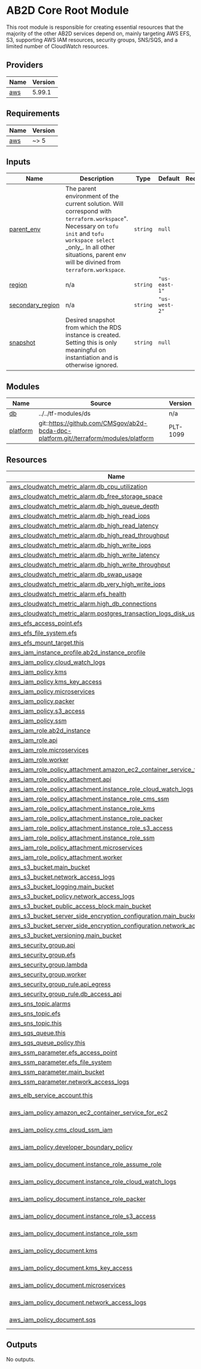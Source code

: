 # AB2D Core Root Module

This root module is responsible for creating essential resources that the majority of the other AB2D services depend on, mainly targeting AWS EFS, S3, supporting AWS IAM resources, security groups, SNS/SQS, and a limited number of CloudWatch resources.

<!-- BEGIN_TF_DOCS -->
<!--WARNING: GENERATED CONTENT with terraform-docs, e.g.
     'terraform-docs --config "$(git rev-parse --show-toplevel)/.terraform-docs.yml" .'
     Manually updating sections between TF_DOCS tags may be overwritten.
     See https://terraform-docs.io/user-guide/configuration/ for more information.
-->
## Providers

| Name | Version |
|------|---------|
| <a name="provider_aws"></a> [aws](#provider\_aws) | 5.99.1 |

<!--WARNING: GENERATED CONTENT with terraform-docs, e.g.
     'terraform-docs --config "$(git rev-parse --show-toplevel)/.terraform-docs.yml" .'
     Manually updating sections between TF_DOCS tags may be overwritten.
     See https://terraform-docs.io/user-guide/configuration/ for more information.
-->
## Requirements

| Name | Version |
|------|---------|
| <a name="requirement_aws"></a> [aws](#requirement\_aws) | ~> 5 |

<!--WARNING: GENERATED CONTENT with terraform-docs, e.g.
     'terraform-docs --config "$(git rev-parse --show-toplevel)/.terraform-docs.yml" .'
     Manually updating sections between TF_DOCS tags may be overwritten.
     See https://terraform-docs.io/user-guide/configuration/ for more information.
-->
## Inputs

| Name | Description | Type | Default | Required |
|------|-------------|------|---------|:--------:|
| <a name="input_parent_env"></a> [parent\_env](#input\_parent\_env) | The parent environment of the current solution. Will correspond with `terraform.workspace`".<br/>Necessary on `tofu init` and `tofu workspace select` \_only\_. In all other situations, parent env<br/>will be divined from `terraform.workspace`. | `string` | `null` | no |
| <a name="input_region"></a> [region](#input\_region) | n/a | `string` | `"us-east-1"` | no |
| <a name="input_secondary_region"></a> [secondary\_region](#input\_secondary\_region) | n/a | `string` | `"us-west-2"` | no |
| <a name="input_snapshot"></a> [snapshot](#input\_snapshot) | Desired snapshot from which the RDS instance is created. Setting this is only meaningful on instantiation and is otherwise ignored. | `string` | `null` | no |

<!--WARNING: GENERATED CONTENT with terraform-docs, e.g.
     'terraform-docs --config "$(git rev-parse --show-toplevel)/.terraform-docs.yml" .'
     Manually updating sections between TF_DOCS tags may be overwritten.
     See https://terraform-docs.io/user-guide/configuration/ for more information.
-->
## Modules

| Name | Source | Version |
|------|--------|---------|
| <a name="module_db"></a> [db](#module\_db) | ../../tf-modules/ds | n/a |
| <a name="module_platform"></a> [platform](#module\_platform) | git::https://github.com/CMSgov/ab2d-bcda-dpc-platform.git//terraform/modules/platform | PLT-1099 |

<!--WARNING: GENERATED CONTENT with terraform-docs, e.g.
     'terraform-docs --config "$(git rev-parse --show-toplevel)/.terraform-docs.yml" .'
     Manually updating sections between TF_DOCS tags may be overwritten.
     See https://terraform-docs.io/user-guide/configuration/ for more information.
-->
## Resources

| Name | Type |
|------|------|
| [aws_cloudwatch_metric_alarm.db_cpu_utilization](https://registry.terraform.io/providers/hashicorp/aws/latest/docs/resources/cloudwatch_metric_alarm) | resource |
| [aws_cloudwatch_metric_alarm.db_free_storage_space](https://registry.terraform.io/providers/hashicorp/aws/latest/docs/resources/cloudwatch_metric_alarm) | resource |
| [aws_cloudwatch_metric_alarm.db_high_queue_depth](https://registry.terraform.io/providers/hashicorp/aws/latest/docs/resources/cloudwatch_metric_alarm) | resource |
| [aws_cloudwatch_metric_alarm.db_high_read_iops](https://registry.terraform.io/providers/hashicorp/aws/latest/docs/resources/cloudwatch_metric_alarm) | resource |
| [aws_cloudwatch_metric_alarm.db_high_read_latency](https://registry.terraform.io/providers/hashicorp/aws/latest/docs/resources/cloudwatch_metric_alarm) | resource |
| [aws_cloudwatch_metric_alarm.db_high_read_throughput](https://registry.terraform.io/providers/hashicorp/aws/latest/docs/resources/cloudwatch_metric_alarm) | resource |
| [aws_cloudwatch_metric_alarm.db_high_write_iops](https://registry.terraform.io/providers/hashicorp/aws/latest/docs/resources/cloudwatch_metric_alarm) | resource |
| [aws_cloudwatch_metric_alarm.db_high_write_latency](https://registry.terraform.io/providers/hashicorp/aws/latest/docs/resources/cloudwatch_metric_alarm) | resource |
| [aws_cloudwatch_metric_alarm.db_high_write_throughput](https://registry.terraform.io/providers/hashicorp/aws/latest/docs/resources/cloudwatch_metric_alarm) | resource |
| [aws_cloudwatch_metric_alarm.db_swap_usage](https://registry.terraform.io/providers/hashicorp/aws/latest/docs/resources/cloudwatch_metric_alarm) | resource |
| [aws_cloudwatch_metric_alarm.db_very_high_write_iops](https://registry.terraform.io/providers/hashicorp/aws/latest/docs/resources/cloudwatch_metric_alarm) | resource |
| [aws_cloudwatch_metric_alarm.efs_health](https://registry.terraform.io/providers/hashicorp/aws/latest/docs/resources/cloudwatch_metric_alarm) | resource |
| [aws_cloudwatch_metric_alarm.high_db_connections](https://registry.terraform.io/providers/hashicorp/aws/latest/docs/resources/cloudwatch_metric_alarm) | resource |
| [aws_cloudwatch_metric_alarm.postgres_transaction_logs_disk_usage](https://registry.terraform.io/providers/hashicorp/aws/latest/docs/resources/cloudwatch_metric_alarm) | resource |
| [aws_efs_access_point.efs](https://registry.terraform.io/providers/hashicorp/aws/latest/docs/resources/efs_access_point) | resource |
| [aws_efs_file_system.efs](https://registry.terraform.io/providers/hashicorp/aws/latest/docs/resources/efs_file_system) | resource |
| [aws_efs_mount_target.this](https://registry.terraform.io/providers/hashicorp/aws/latest/docs/resources/efs_mount_target) | resource |
| [aws_iam_instance_profile.ab2d_instance_profile](https://registry.terraform.io/providers/hashicorp/aws/latest/docs/resources/iam_instance_profile) | resource |
| [aws_iam_policy.cloud_watch_logs](https://registry.terraform.io/providers/hashicorp/aws/latest/docs/resources/iam_policy) | resource |
| [aws_iam_policy.kms](https://registry.terraform.io/providers/hashicorp/aws/latest/docs/resources/iam_policy) | resource |
| [aws_iam_policy.kms_key_access](https://registry.terraform.io/providers/hashicorp/aws/latest/docs/resources/iam_policy) | resource |
| [aws_iam_policy.microservices](https://registry.terraform.io/providers/hashicorp/aws/latest/docs/resources/iam_policy) | resource |
| [aws_iam_policy.packer](https://registry.terraform.io/providers/hashicorp/aws/latest/docs/resources/iam_policy) | resource |
| [aws_iam_policy.s3_access](https://registry.terraform.io/providers/hashicorp/aws/latest/docs/resources/iam_policy) | resource |
| [aws_iam_policy.ssm](https://registry.terraform.io/providers/hashicorp/aws/latest/docs/resources/iam_policy) | resource |
| [aws_iam_role.ab2d_instance](https://registry.terraform.io/providers/hashicorp/aws/latest/docs/resources/iam_role) | resource |
| [aws_iam_role.api](https://registry.terraform.io/providers/hashicorp/aws/latest/docs/resources/iam_role) | resource |
| [aws_iam_role.microservices](https://registry.terraform.io/providers/hashicorp/aws/latest/docs/resources/iam_role) | resource |
| [aws_iam_role.worker](https://registry.terraform.io/providers/hashicorp/aws/latest/docs/resources/iam_role) | resource |
| [aws_iam_role_policy_attachment.amazon_ec2_container_service_for_ec2](https://registry.terraform.io/providers/hashicorp/aws/latest/docs/resources/iam_role_policy_attachment) | resource |
| [aws_iam_role_policy_attachment.api](https://registry.terraform.io/providers/hashicorp/aws/latest/docs/resources/iam_role_policy_attachment) | resource |
| [aws_iam_role_policy_attachment.instance_role_cloud_watch_logs](https://registry.terraform.io/providers/hashicorp/aws/latest/docs/resources/iam_role_policy_attachment) | resource |
| [aws_iam_role_policy_attachment.instance_role_cms_ssm](https://registry.terraform.io/providers/hashicorp/aws/latest/docs/resources/iam_role_policy_attachment) | resource |
| [aws_iam_role_policy_attachment.instance_role_kms](https://registry.terraform.io/providers/hashicorp/aws/latest/docs/resources/iam_role_policy_attachment) | resource |
| [aws_iam_role_policy_attachment.instance_role_packer](https://registry.terraform.io/providers/hashicorp/aws/latest/docs/resources/iam_role_policy_attachment) | resource |
| [aws_iam_role_policy_attachment.instance_role_s3_access](https://registry.terraform.io/providers/hashicorp/aws/latest/docs/resources/iam_role_policy_attachment) | resource |
| [aws_iam_role_policy_attachment.instance_role_ssm](https://registry.terraform.io/providers/hashicorp/aws/latest/docs/resources/iam_role_policy_attachment) | resource |
| [aws_iam_role_policy_attachment.microservices](https://registry.terraform.io/providers/hashicorp/aws/latest/docs/resources/iam_role_policy_attachment) | resource |
| [aws_iam_role_policy_attachment.worker](https://registry.terraform.io/providers/hashicorp/aws/latest/docs/resources/iam_role_policy_attachment) | resource |
| [aws_s3_bucket.main_bucket](https://registry.terraform.io/providers/hashicorp/aws/latest/docs/resources/s3_bucket) | resource |
| [aws_s3_bucket.network_access_logs](https://registry.terraform.io/providers/hashicorp/aws/latest/docs/resources/s3_bucket) | resource |
| [aws_s3_bucket_logging.main_bucket](https://registry.terraform.io/providers/hashicorp/aws/latest/docs/resources/s3_bucket_logging) | resource |
| [aws_s3_bucket_policy.network_access_logs](https://registry.terraform.io/providers/hashicorp/aws/latest/docs/resources/s3_bucket_policy) | resource |
| [aws_s3_bucket_public_access_block.main_bucket](https://registry.terraform.io/providers/hashicorp/aws/latest/docs/resources/s3_bucket_public_access_block) | resource |
| [aws_s3_bucket_server_side_encryption_configuration.main_bucket](https://registry.terraform.io/providers/hashicorp/aws/latest/docs/resources/s3_bucket_server_side_encryption_configuration) | resource |
| [aws_s3_bucket_server_side_encryption_configuration.network_access_logs](https://registry.terraform.io/providers/hashicorp/aws/latest/docs/resources/s3_bucket_server_side_encryption_configuration) | resource |
| [aws_s3_bucket_versioning.main_bucket](https://registry.terraform.io/providers/hashicorp/aws/latest/docs/resources/s3_bucket_versioning) | resource |
| [aws_security_group.api](https://registry.terraform.io/providers/hashicorp/aws/latest/docs/resources/security_group) | resource |
| [aws_security_group.efs](https://registry.terraform.io/providers/hashicorp/aws/latest/docs/resources/security_group) | resource |
| [aws_security_group.lambda](https://registry.terraform.io/providers/hashicorp/aws/latest/docs/resources/security_group) | resource |
| [aws_security_group.worker](https://registry.terraform.io/providers/hashicorp/aws/latest/docs/resources/security_group) | resource |
| [aws_security_group_rule.api_egress](https://registry.terraform.io/providers/hashicorp/aws/latest/docs/resources/security_group_rule) | resource |
| [aws_security_group_rule.db_access_api](https://registry.terraform.io/providers/hashicorp/aws/latest/docs/resources/security_group_rule) | resource |
| [aws_sns_topic.alarms](https://registry.terraform.io/providers/hashicorp/aws/latest/docs/resources/sns_topic) | resource |
| [aws_sns_topic.efs](https://registry.terraform.io/providers/hashicorp/aws/latest/docs/resources/sns_topic) | resource |
| [aws_sns_topic.this](https://registry.terraform.io/providers/hashicorp/aws/latest/docs/resources/sns_topic) | resource |
| [aws_sqs_queue.this](https://registry.terraform.io/providers/hashicorp/aws/latest/docs/resources/sqs_queue) | resource |
| [aws_sqs_queue_policy.this](https://registry.terraform.io/providers/hashicorp/aws/latest/docs/resources/sqs_queue_policy) | resource |
| [aws_ssm_parameter.efs_access_point](https://registry.terraform.io/providers/hashicorp/aws/latest/docs/resources/ssm_parameter) | resource |
| [aws_ssm_parameter.efs_file_system](https://registry.terraform.io/providers/hashicorp/aws/latest/docs/resources/ssm_parameter) | resource |
| [aws_ssm_parameter.main_bucket](https://registry.terraform.io/providers/hashicorp/aws/latest/docs/resources/ssm_parameter) | resource |
| [aws_ssm_parameter.network_access_logs](https://registry.terraform.io/providers/hashicorp/aws/latest/docs/resources/ssm_parameter) | resource |
| [aws_elb_service_account.this](https://registry.terraform.io/providers/hashicorp/aws/latest/docs/data-sources/elb_service_account) | data source |
| [aws_iam_policy.amazon_ec2_container_service_for_ec2](https://registry.terraform.io/providers/hashicorp/aws/latest/docs/data-sources/iam_policy) | data source |
| [aws_iam_policy.cms_cloud_ssm_iam](https://registry.terraform.io/providers/hashicorp/aws/latest/docs/data-sources/iam_policy) | data source |
| [aws_iam_policy.developer_boundary_policy](https://registry.terraform.io/providers/hashicorp/aws/latest/docs/data-sources/iam_policy) | data source |
| [aws_iam_policy_document.instance_role_assume_role](https://registry.terraform.io/providers/hashicorp/aws/latest/docs/data-sources/iam_policy_document) | data source |
| [aws_iam_policy_document.instance_role_cloud_watch_logs](https://registry.terraform.io/providers/hashicorp/aws/latest/docs/data-sources/iam_policy_document) | data source |
| [aws_iam_policy_document.instance_role_packer](https://registry.terraform.io/providers/hashicorp/aws/latest/docs/data-sources/iam_policy_document) | data source |
| [aws_iam_policy_document.instance_role_s3_access](https://registry.terraform.io/providers/hashicorp/aws/latest/docs/data-sources/iam_policy_document) | data source |
| [aws_iam_policy_document.instance_role_ssm](https://registry.terraform.io/providers/hashicorp/aws/latest/docs/data-sources/iam_policy_document) | data source |
| [aws_iam_policy_document.kms](https://registry.terraform.io/providers/hashicorp/aws/latest/docs/data-sources/iam_policy_document) | data source |
| [aws_iam_policy_document.kms_key_access](https://registry.terraform.io/providers/hashicorp/aws/latest/docs/data-sources/iam_policy_document) | data source |
| [aws_iam_policy_document.microservices](https://registry.terraform.io/providers/hashicorp/aws/latest/docs/data-sources/iam_policy_document) | data source |
| [aws_iam_policy_document.network_access_logs](https://registry.terraform.io/providers/hashicorp/aws/latest/docs/data-sources/iam_policy_document) | data source |
| [aws_iam_policy_document.sqs](https://registry.terraform.io/providers/hashicorp/aws/latest/docs/data-sources/iam_policy_document) | data source |

<!--WARNING: GENERATED CONTENT with terraform-docs, e.g.
     'terraform-docs --config "$(git rev-parse --show-toplevel)/.terraform-docs.yml" .'
     Manually updating sections between TF_DOCS tags may be overwritten.
     See https://terraform-docs.io/user-guide/configuration/ for more information.
-->
## Outputs

No outputs.
<!-- END_TF_DOCS -->
